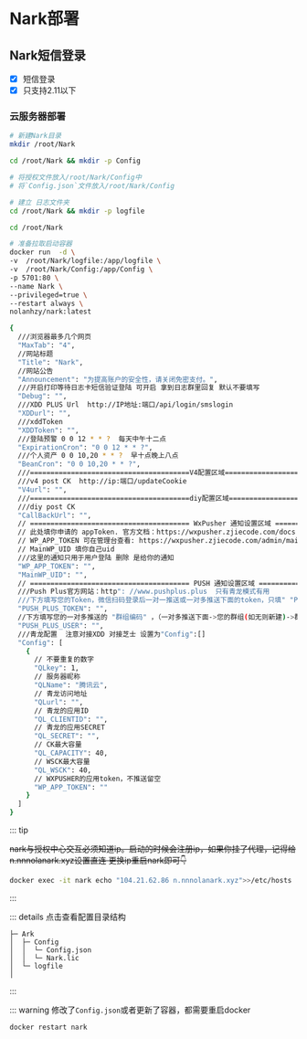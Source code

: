 # Nark部署
## Nark短信登录

- [x] 短信登录
- [x] 只支持2.11以下

### 云服务器部署

<CodeGroup>
  <CodeGroupItem title="AMD" active>

```bash
# 新建Nark目录
mkdir /root/Nark 

cd /root/Nark && mkdir -p Config

# 将授权文件放入/root/Nark/Config中
# 将`Config.json`文件放入/root/Nark/Config

# 建立 日志文件夹
cd /root/Nark && mkdir -p logfile 

cd /root/Nark

# 准备拉取启动容器
docker run  -d \
-v  /root/Nark/logfile:/app/logfile \
-v  /root/Nark/Config:/app/Config \
-p 5701:80 \
--name Nark \
--privileged=true \
--restart always \
nolanhzy/nark:latest


```

  </CodeGroupItem>
  <CodeGroupItem title="Config.json">
  
```bash
{
  ///浏览器最多几个网页
  "MaxTab": "4",
  //网站标题
  "Title": "Nark",
  //网站公告
  "Announcement": "为提高账户的安全性，请关闭免密支付。",
  ///开启打印等待日志卡短信验证登陆 可开启 拿到日志群里回复 默认不要填写
  "Debug": "",
  ///XDD PLUS Url  http://IP地址:端口/api/login/smslogin
  "XDDurl": "",
  ///xddToken
  "XDDToken": "",
  ///登陆预警 0 0 12 * * ?  每天中午十二点
  "ExpirationCron": "0 0 12 * * ?",
  ///个人资产 0 0 10,20 * * ?  早十点晚上八点
  "BeanCron": "0 0 10,20 * * ?",
  ///=======================================V4配置区域==========================================
  ///v4 post CK  http://ip:端口/updateCookie
  "V4url": "",
  ///=======================================diy配置区域==========================================
  ///diy post CK
  "CallBackUrl": "",
  // ======================================= WxPusher 通知设置区域 ===========================================
  // 此处填你申请的 appToken. 官方文档：https://wxpusher.zjiecode.com/docs
  // WP_APP_TOKEN 可在管理台查看: https://wxpusher.zjiecode.com/admin/main/app/appToken
  // MainWP_UID 填你自己uid
  ///这里的通知只用于用户登陆 删除 是给你的通知
  "WP_APP_TOKEN": "",
  "MainWP_UID": "",
  // ======================================= PUSH 通知设置区域 ===========================================
  ///Push Plus官方网站：http": //www.pushplus.plus  只有青龙模式有用
  ///下方填写您的Token，微信扫码登录后一对一推送或一对多推送下面的token，只填" "PUSH_PLUS_TOKEN",
  "PUSH_PLUS_TOKEN": "",
  //下方填写您的一对多推送的 "群组编码" ，（一对多推送下面->您的群组(如无则新建)->群组编码）
  "PUSH_PLUS_USER": "",
  ///青龙配置  注意对接XDD 对接芝士 设置为"Config":[]
  "Config": [
    {
      // 不要重复的数字
      "QLkey": 1,
      // 服务器昵称
      "QLName": "腾讯云",
      // 青龙访问地址
      "QLurl": "",
      // 青龙的应用ID
      "QL_CLIENTID": "",
      // 青龙的应用SECRET
      "QL_SECRET": "",
      // CK最大容量
      "QL_CAPACITY": 40,
      // WSCK最大容量
      "QL_WSCK": 40,
      // WXPUSHER的应用token，不推送留空
      "WP_APP_TOKEN": ""
    }
  ]
}
```

  </CodeGroupItem>
</CodeGroup>

::: tip 



~~nark与授权中心交互必须知道ip。启动的时候会注册ip，如果你挂了代理，记得给n.nnnolanark.xyz设置直连 更换ip重启nark即可:point_down:~~

```bash
docker exec -it nark echo "104.21.62.86 n.nnnolanark.xyz">>/etc/hosts
```

:::



::: details 点击查看配置目录结构

```
├─ Ark
│  ├─ Config
│  │  └─ Config.json
│  │  └─ Nark.lic
│  └─ logfile
│

```

:::



::: warning
修改了`Config.json`或者更新了容器，都需要重启docker

```bash
docker restart nark
```